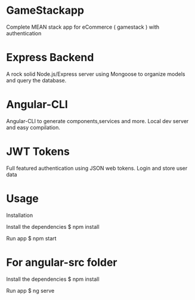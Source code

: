 # GameStackapp
Complete MEAN stack app  for eCommerce ( gamestack ) with authentication

# Express Backend
A rock solid Node.js/Express server using Mongoose to  organize models
and query the database.

# Angular-CLI
Angular-CLI to generate components,services and more. Local dev server and 
easy compilation.

# JWT Tokens
Full featured authentication using JSON web tokens. Login and store user data


# Usage
Installation

Install the dependencies
$ npm install

Run app
$ npm start

# For angular-src folder
Install the dependencies
$ npm install

Run app
$ ng serve


